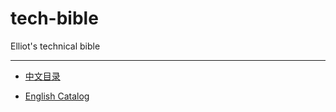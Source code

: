 # tech-bible
Elliot's technical bible


<hr>

- [中文目录](Chinese/Guideline.md)

- [English Catalog](English/Guideline.md)

